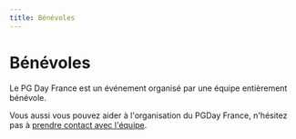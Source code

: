 ```yaml
---
title: Bénévoles
---
```



# Bénévoles

Le PG Day France est un événement organisé par une équipe entièrement bénévole.

Vous aussi vous pouvez aider à l'organisation du PGDay France, n'hésitez pas à [prendre contact avec l'équipe](/apropos).

<!--
Cette liste est non-exhaustive.

        <ul class="polaroid">
          <li><img src="img/team/damien2.jpeg" width="150">
            <p>Damien CLOCHARD</p></li>
          <li><img src="img/team/Anais2.jpg" width="150"/>
            <p>Anaïs OBERTO</p></li>
          <li><img src="img/team/MaximeL.jpeg" width="150"/>
            <p>Maxime LONGUET</p></li>
          <li><img src="img/team/JeffD.png" width="150"/>
            <p>Geoffroy BAILLY</p></li>
        </ul>

</p>
-->


